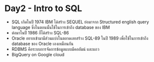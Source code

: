 # Day2 - Intro to SQL
- SQL เกิดในปี 1974 IBM ได้สร้าง SEQUEL ย่อมาจาก Structured english query language ซึ่งในตอนนั้นใช้ในการเข้าถึง database ของ IBM
- ต่อมาในปี 1986 ก็ได้สร้าง SQL-86
- Oracle อยากเข้ามามีส่วนแบ่งในตลาดเลยสร้าง SQL-89 ในปี 1989 เพื่อใช้ในการเข้าถึง database ของ Oracle เองเหมือนกัน
- RDBMS คือระบบการจัดการข้อมูลแบบมีคอลัมน์ และแถว
- BigQuery on Google cloud
